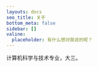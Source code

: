 ```yaml
---
layouts: docs
seo_title: 关于
bottom_meta: false
sidebar: []
valine:
  placeholder: 有什么想对我说的呢？
---
```










计算机科学与技术专业，大三。
